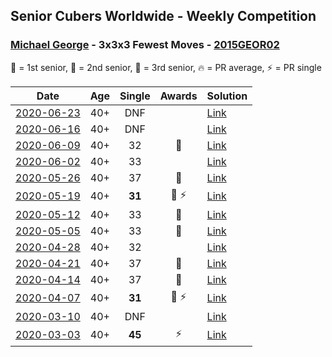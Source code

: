 ## Senior Cubers Worldwide - Weekly Competition
### [Michael George](../michael_george.md) - 3x3x3 Fewest Moves - [2015GEOR02](https://www.worldcubeassociation.org/persons/2015GEOR02?event=333fm)

🥇 = 1st senior, 🥈 = 2nd senior, 🥉 = 3rd senior, 🔥 = PR average, ⚡ = PR single

| Date | Age | Single | Awards | Solution |
| :--: | :--: | :--: | :--: | :-- |
| [2020-06-23](../../results/333fm/2020-06-23.md) | 40+ | DNF |  | [Link](https://www.facebook.com/events/284763775909443/permalink/288609682191519/) |
| [2020-06-16](../../results/333fm/2020-06-16.md) | 40+ | DNF |  | [Link](https://www.facebook.com/events/753945178677521/permalink/758256418246397/) |
| [2020-06-09](../../results/333fm/2020-06-09.md) | 40+ | 32 | 🥈 | [Link](https://www.facebook.com/events/855783411578420/permalink/860178947805533/) |
| [2020-06-02](../../results/333fm/2020-06-02.md) | 40+ | 33 |  | [Link](https://www.facebook.com/events/3920457157996941/permalink/3930760370299953/) |
| [2020-05-26](../../results/333fm/2020-05-26.md) | 40+ | 37 | 🥉 | [Link](https://www.facebook.com/events/2622968941252005/permalink/2626255534256679/) |
| [2020-05-19](../../results/333fm/2020-05-19.md) | 40+ | **31** | 🥇 ⚡ | [Link](https://www.facebook.com/events/568280284126471/permalink/569029154051584/) |
| [2020-05-12](../../results/333fm/2020-05-12.md) | 40+ | 33 | 🥈 | [Link](https://www.facebook.com/events/2563130363933815/permalink/2564203937159791/) |
| [2020-05-05](../../results/333fm/2020-05-05.md) | 40+ | 33 | 🥉 | [Link](https://www.facebook.com/events/271150663928664/permalink/274211690289228/) |
| [2020-04-28](../../results/333fm/2020-04-28.md) | 40+ | 32 |  | [Link](https://www.facebook.com/events/339284923718995/permalink/340759803571507/) |
| [2020-04-21](../../results/333fm/2020-04-21.md) | 40+ | 37 | 🥉 | [Link](https://www.facebook.com/events/573932290186676/permalink/575408763372362/) |
| [2020-04-14](../../results/333fm/2020-04-14.md) | 40+ | 37 | 🥈 | [Link](https://www.facebook.com/events/1537311246473343/permalink/1540438096160658/) |
| [2020-04-07](../../results/333fm/2020-04-07.md) | 40+ | **31** | 🥈 ⚡ | [Link](https://www.facebook.com/events/253518435802861/permalink/254710715683633/) |
| [2020-03-10](../../results/333fm/2020-03-10.md) | 40+ | DNF |  | [Link](https://www.facebook.com/events/640532176759268/permalink/641755886636897/) |
| [2020-03-03](../../results/333fm/2020-03-03.md) | 40+ | **45** | ⚡ | [Link](https://www.facebook.com/events/235909040903027/permalink/237153424111922/) |


<!-- Global site tag (gtag.js) - Google Analytics -->
<script async src="https://www.googletagmanager.com/gtag/js?id=UA-86348435-3"></script>
<script>window.dataLayer = window.dataLayer || []; function gtag() {dataLayer.push(arguments);} gtag('js', new Date()); gtag('config', 'UA-86348435-3');</script>
